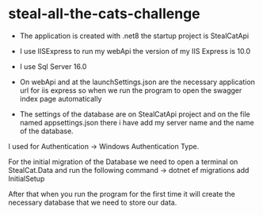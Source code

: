 # steal-all-the-cats-challenge

- The application is created with .net8 the startup project is StealCatApi 

- I use IISExpress to run my webApi the version of my IIS Express is 10.0

- I use Sql Server 16.0

- On webApi and at the launchSettings.json are the necessary application url for iis express so when we run the program to open the swagger index page automatically

- The settings of the database are on StealCatApi project and on the file named appsettings.json there i have add my server name and the name of the database.

I used for Authentication -> Windows Authentication Type.

For the initial migration of the Database we need to open a terminal on StealCat.Data and run the following command -> dotnet ef migrations add InitialSetup

After that when you run the program for the first time it will create the necessary database that we need to store our data.





